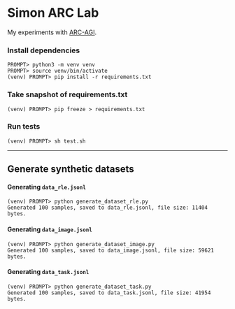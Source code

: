 # Simon ARC Lab

My experiments with [ARC-AGI](https://github.com/fchollet/ARC-AGI).

### Install dependencies

```
PROMPT> python3 -m venv venv
PROMPT> source venv/bin/activate
(venv) PROMPT> pip install -r requirements.txt
```

### Take snapshot of requirements.txt

```
(venv) PROMPT> pip freeze > requirements.txt
```

### Run tests

```
(venv) PROMPT> sh test.sh
```

---

## Generate synthetic datasets

#### Generating `data_rle.jsonl`

```
(venv) PROMPT> python generate_dataset_rle.py 
Generated 100 samples, saved to data_rle.jsonl, file size: 11404 bytes.
```

#### Generating `data_image.jsonl`

```
(venv) PROMPT> python generate_dataset_image.py
Generated 100 samples, saved to data_image.jsonl, file size: 59621 bytes.
```

#### Generating `data_task.jsonl`

```
(venv) PROMPT> python generate_dataset_task.py 
Generated 100 samples, saved to data_task.jsonl, file size: 41954 bytes.
```
